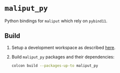 # `maliput_py`

Python bindings for `maliput` which rely on `pybind11`.

## Build

1. Setup a development workspace as described [here](https://github.com/ToyotaResearchInstitute/maliput_documentation/blob/main/docs/installation_quickstart.rst).

2. Build `maliput_py` packages and their dependencies:

   ```sh
   colcon build --packages-up-to maliput_py
   ```
